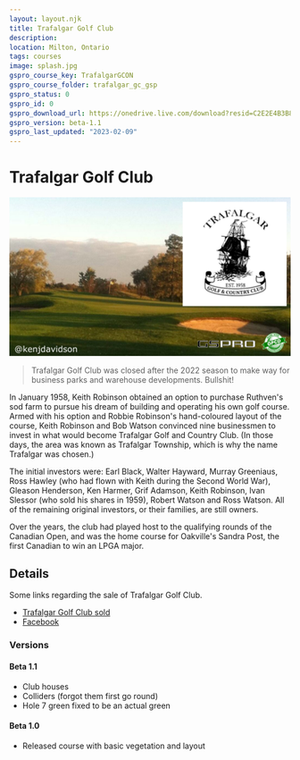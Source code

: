```yaml
---
layout: layout.njk
title: Trafalgar Golf Club
description:
location: Milton, Ontario
tags: courses
image: splash.jpg
gspro_course_key: TrafalgarGCON
gspro_course_folder: trafalgar_gc_gsp
gspro_status: 0
gspro_id: 0
gspro_download_url: https://onedrive.live.com/download?resid=C2E2E4B3B8DD77A3%21208648&authkey=!AGOv1c-zIdJnEu4
gspro_version: beta-1.1
gspro_last_updated: "2023-02-09"
---
```


# Trafalgar Golf Club

![Splash Image](./splash.jpg)

> Trafalgar Golf Club was closed after the 2022 season to make way for business parks and warehouse developments. Bullshit!

In January 1958, Keith Robinson obtained an option to purchase Ruthven's sod farm to pursue his dream of building and operating his own golf course. Armed with his option and Robbie Robinson's hand-coloured layout of the course, Keith Robinson and Bob Watson convinced nine businessmen to invest in what would become Trafalgar Golf and Country Club. (In those days, the area was known as Trafalgar Township, which is why the name Trafalgar was chosen.)

The initial investors were: Earl Black, Walter Hayward, Murray Greeniaus, Ross Hawley (who had flown with Keith during the Second World War), Gleason Henderson, Ken Harmer, Grif Adamson, Keith Robinson, Ivan Slessor (who sold his shares in 1959), Robert Watson and Ross Watson. All of the remaining original investors, or their families, are still owners.

Over the years, the club had played host to the qualifying rounds of the Canadian Open, and was the home course for Oakville's Sandra Post, the first Canadian to win an LPGA major.

## Details

Some links regarding the sale of Trafalgar Golf Club.

- [Trafalgar Golf Club sold](https://www.hamiltonnews.com/news-story/9248838-trafalgar-golf-and-country-club-sold-to-real-estate-company/)
- [Facebook](https://www.facebook.com/trafalgargc/)

### Versions

#### Beta 1.1

- Club houses
- Colliders (forgot them first go round)
- Hole 7 green fixed to be an actual green

#### Beta 1.0

- Released course with basic vegetation and layout
